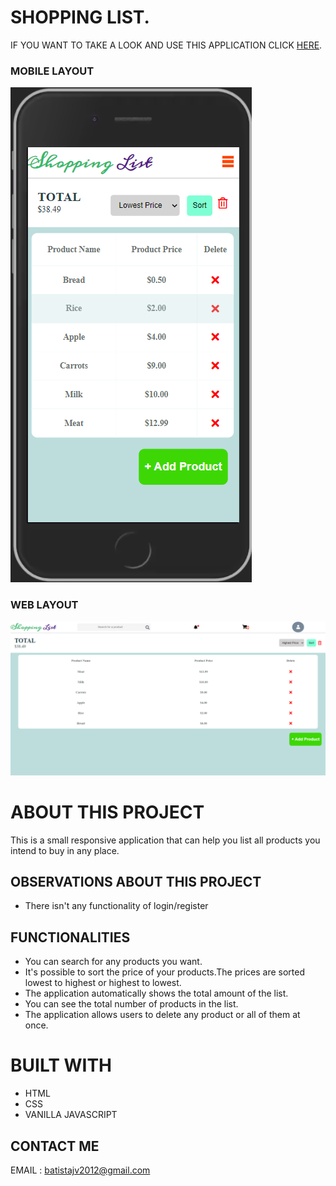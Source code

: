 # SHOPPING LIST.

IF YOU WANT TO TAKE A LOOK AND USE THIS APPLICATION CLICK [HERE](https://webshoppinglist.netlify.app/).

### MOBILE LAYOUT

![MOBILE](https://github.com/JoaoVitorCafe/Shopping-List/blob/main/images/ShoppingListMobile.png)

### WEB LAYOUT
![WEB](https://github.com/JoaoVitorCafe/Shopping-List/blob/main/images/ShoppingList.png)

# ABOUT THIS PROJECT

This is a small responsive application  that can help you list all products you intend to buy in any place.

## OBSERVATIONS ABOUT THIS PROJECT
- There isn't any functionality of login/register

## FUNCTIONALITIES 

- You can search for any products you want.
- It's possible to sort the price of your products.The prices are sorted lowest to highest or highest to lowest.
- The application automatically shows the total amount of the list. 
- You can see the total number of products in the list.
- The application allows users to delete any product or all of them at once.

# BUILT WITH 
- HTML
- CSS
- VANILLA JAVASCRIPT

## CONTACT ME

EMAIL : batistajv2012@gmail.com
